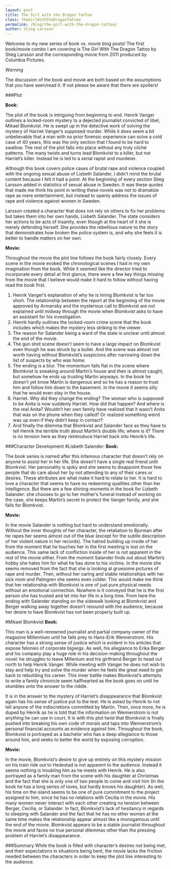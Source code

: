 ```yaml
---
layout: post
title: The Girl with the Dragon Tattoo
class: theGirlWithTheDragonTattoo
permalink: /blog/the-girl-with-the-dragon-tattoo/
author: Stieg Larsson
---
```


Welcome to my new series of book vs. movie blog posts! The first book/movie combo I am covering is The Girl With The Dragon Tattoo by Stieg Larsson and the corresponding movie from 2011 produced by Columbia Pictures. 

*Warning*

The discussion of the book and movie are both based on the assumptions that you have seen/read it. If not please be aware that there are spoilers!


###Plot

**Book:**
 
The plot of the book is intriguing from beginning to end. Henrik Vanger outlines a locked-room mystery to a dejected journalist convicted of libel, Mikael Blomkvist. He is swept up in the detective work of solving the mystery of Harriet Vanger’s supposed murder. While it does seem a bit unbelievable that a man with no prior forensic experience can solve a cold case of 40 years, this was the only section that I found to be hard to swallow. The rest of the plot falls into place without any truly cliché patterns. The many twists and turns lead Blomkvist to a killer, but not Harriet’s killer. Instead he is led to a serial rapist and murderer. 

Although this book covers police cases of brutal rape and violence coupled with the ongoing sexual abuse of Lisbeth Salander, I didn’t mind the brutal content because I felt it had a point. At the beginning of every section Stieg Larsson added in statistics of sexual abuse in Sweden. It was these quotes that made me think his point in writing these novels was not to dramatize rape as mere entertainment, but instead to openly address the issues of rape and violence against women in Sweden. 

Larsson created a character that does not rely on others to fix her problems but takes them into her own hands, Lisbeth Salander. The state considers her actions to be acts of insanity, even though at the heart of it she is merely defending herself. She provides the rebellious nature to the story that demonstrates how broken the police system is, and why she feels it is better to handle matters on her own.

**Movie:**

Throughout the movie the plot line follows the book fairly closely. Every scene in the movie evoked the chronological scenes I had in my own imagination from the book. While it seemed like the director tried to incorporate every detail at first glance, there were a few key things missing from the movie that I believe would make it hard to follow without having read the book first.

1. Henrik Vanger’s explanation of why he is hiring Blomkvist is far too short. The relationship between the report at the beginning of the movie approved by Armansky and the mysterious call to Blomkvist are not explained until midway through the movie when Blomkvist asks to have an assistant for his investigation.
2. Henrik hardly outlines the locked-room crime scene that the book includes which makes the mystery less striking to the viewer.
3.	The reason for Salander being a ward of the state is unclear until almost the end of the movie.
4.	The gun shot scene doesn’t seem to have a large impact on Blomkvist even though he was struck by a bullet. And the scene was almost not worth having without Blomkvist’s suspicions after narrowing down the list of suspects by who was home.
5.	The ending is a blur. The momentum falls flat in the scene where Blomkvist is sneaking around Martin’s house and then is almost caught, but somehow he ends up trusting Martin anyways. In the book he doesn’t yet know Martin is dangerous and so he has a reason to trust him and follow him down to the basement. In the movie it seems silly that he would even stay in the house.
6.	Harriet. Why did they change the ending? The woman who is supposed to be Anita is now suddenly Harriet. How did that happen? And where is the real Anita? Wouldn’t her own family have realized that it wasn’t Anita that was on the phone when they called? Or realized something weird was up even if they didn’t keep in contact?
7.	And finally the dilemma that Blomkvist and Salander face as they have to tell Henrik the terrible truth about Martin’s double life; where is it? There is no tension here as they reintroduce Harriet back into Henrik’s life.

###Character Development
#Lisbeth Salander:
**Book:**

The book series is named after this infamous character that doesn’t rely on anyone to assist her in her life. She doesn’t have a single real friend until Blomkvist. Her personality is spiky and she seems to disappoint those few people that do care about her by not attending to any of their cares or desires. These attributes are what make it hard to relate to her. It is hard to love a character that seems to have no redeeming qualities other than her intelligence. But there are a few shining moments in the book for Lizbeth Salander: she chooses to go to her mother’s funeral instead of working on the case, she keeps Martin’s secret to protect the Vanger family, and she falls for Blomkvist.

**Movie:**

In the movie Salander is nothing but hard to understand emotionally. Without the inner thoughts of her character, the retaliation to Bjurman after he rapes her seems almost out of the blue (except for the subtle description of her violent nature in her records). The hatred building up inside of her from the moment that he touches her in the first meeting is lost on the audience. This same lack of confliction inside of her is not apparent in the rest of the movie either. From the moment Salander finds out about Martin’s hobby she hates him for what he has done to his victims. In the movie she seems removed from the fact that she is looking at gruesome pictures of rape and murder. Then, without her caring and stable relationships with her sick mom and Palmgren she seems even colder. This would make me think that her relationship with Blomkvist is one of just pure physical needs without an emotional connection. Nowhere is it conveyed that he is the first person she has trusted and let into her life in a long time. From here the ending with Salander standing on the sidewalk looking at Blomkvist and Berger walking away together doesn’t resound with the audience, because her desire to have Blomkvist has not been properly built up. 

#Mikael Blomkvist
**Book:**

This man is a well-renowned journalist and partial company owner of the magazine Millennium until he falls prey to Hans-Erik Wennerstrom. His character has a strong sense of justice which is evident in his articles that expose felonies of corporate bigwigs. As well, his allegiance to Erika Berger and his company play a huge role in his decision-making throughout the novel: he struggles to leave Millenium and his girlfriend Berger to head out north to help Henrik Vanger. While meeting with Vanger he does not wish to stay and help try and solve the murder when he feels the great need to get back to rebuilding his career. This inner battle makes Blomkvist’s attempts to write a family chronicle seem halfhearted as the book goes on until he stumbles onto the answer to the riddle.

It is in the answer to the mystery of Harriet’s disappearance that Blomkvist again has his sense of justice put to the test. He is asked by Henrik to not tell anyone of the indiscretions committed by Martin. Then, once more, he is duped by Henrik as he is told that the information on Wennerstrom is not anything he can use in court. It is with this plot twist that Blomkvist is finally pushed into breaking his own code of morals and taps into Wennerstrom’s personal financial accounts as evidence against him. Throughout the book, Blomkvist is portrayed as a bachelor who has a deep allegiance to those around him, and seeks to better the world by exposing corruption.

**Movie:**

In the movie, Blomkvist’s desire to give up entirely on this mystery mission on his train ride out to Hedestad is not apparent to the audience. Instead it seems nothing is troubling him as he meets with Henrik. He is also portrayed as a family man from the scene with his daughter at Christmas and the fact that she is only one of two people to come and visit him (In the book he has a long series of loves, but hardly knows his daughter). As well, his time on the island seems to be one of pure commitment to the project assigned to him, since he has no relations with Cecilia in the movie. His many women never interact with each other creating no tension between Berger, Cecilia, or Salander. In fact, Blomkvist’s lack of hesitancy in regards to sleeping with Salander and the fact that he has no other women at the same time makes the relationship appear almost like a monogamous until the end of the movie. Blomkvist appears to be a stable journalist throughout the movie and faces no true personal dilemmas other than the pressing problem of Harriet’s disappearance.

###Summary
While the book is filled with character’s desires not being met, and their expectations in situations being bent, the movie lacks the friction needed between the characters in order to keep the plot line interesting to the audience. 
